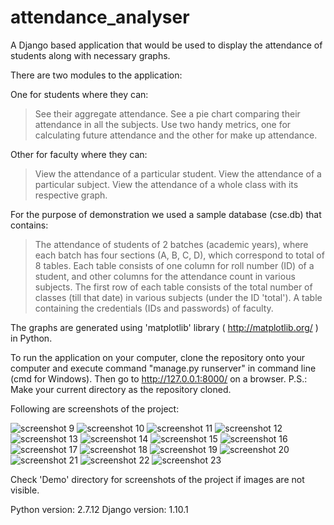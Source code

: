 # attendance_analyser

A Django based application that would be used to display the attendance of students along with necessary graphs. 

There are two modules to the application:
 
One for students where they can: 
  > See their aggregate attendance.
  > See a pie chart comparing their attendance in all the subjects.
  > Use two handy metrics, one for calculating future attendance and the other for make up attendance.

Other for faculty where they can: 
  > View the attendance of a particular student.
  > View the attendance of a particular subject.
  > View the attendance of a whole class with its respective graph.
  
For the purpose of demonstration we used a sample database (cse.db) that contains: 
> The attendance of students of 2 batches (academic years), where each batch has four sections (A, B, C, D), which correspond to total of 8 tables. 
  Each table consists of one column for roll number (ID) of a student, and other columns for the attendance count in various subjects.
  The first row of each table consists of the total number of classes (till that date) in various subjects (under the ID 'total').
> A table containing the credentials (IDs and passwords) of faculty.

The graphs are generated using 'matplotlib' library ( http://matplotlib.org/ ) in Python.

To run the application on your computer, clone the repository onto your computer and execute command "manage.py runserver" in command line (cmd for Windows). Then go to http://127.0.0.1:8000/ on a browser.
P.S.: Make your current directory as the repository cloned. 

Following are screenshots of the project:

![screenshot 9](https://cloud.githubusercontent.com/assets/16423060/21471588/1034f012-cadd-11e6-8d56-369fa0c84362.png)
![screenshot 10](https://cloud.githubusercontent.com/assets/16423060/21471587/1034d974-cadd-11e6-8b43-0692135d7f0a.png)
![screenshot 11](https://cloud.githubusercontent.com/assets/16423060/21471589/10350584-cadd-11e6-948e-a728043edffe.png)
![screenshot 12](https://cloud.githubusercontent.com/assets/16423060/21471590/103567cc-cadd-11e6-877c-6fe1143bfea9.png)
![screenshot 13](https://cloud.githubusercontent.com/assets/16423060/21471592/103ac87a-cadd-11e6-913b-322b245c9bc6.png)
![screenshot 14](https://cloud.githubusercontent.com/assets/16423060/21471591/1037170c-cadd-11e6-8669-8c38be356027.png)
![screenshot 15](https://cloud.githubusercontent.com/assets/16423060/21471593/105e93a4-cadd-11e6-8ebd-8f6d491f6c92.png)
![screenshot 16](https://cloud.githubusercontent.com/assets/16423060/21471594/105f04ba-cadd-11e6-8c69-0e03ae974ab5.png)
![screenshot 17](https://cloud.githubusercontent.com/assets/16423060/21471595/105fad5c-cadd-11e6-88b4-851dd6e75cfb.png)
![screenshot 18](https://cloud.githubusercontent.com/assets/16423060/21471596/10605d24-cadd-11e6-93bc-af61259f672a.png)
![screenshot 19](https://cloud.githubusercontent.com/assets/16423060/21471597/10647df0-cadd-11e6-8d69-2da9622e28bf.png)
![screenshot 20](https://cloud.githubusercontent.com/assets/16423060/21471598/1064ae9c-cadd-11e6-955e-e9b13db3dc43.png)
![screenshot 21](https://cloud.githubusercontent.com/assets/16423060/21471599/1088e6fe-cadd-11e6-8791-0c24b9ef4b3e.png)
![screenshot 22](https://cloud.githubusercontent.com/assets/16423060/21471602/108b23d8-cadd-11e6-8a6d-00404c0c9dde.png)
![screenshot 23](https://cloud.githubusercontent.com/assets/16423060/21471601/10899c70-cadd-11e6-8d72-4b473824e412.png)

Check 'Demo' directory for screenshots of the project if images are not visible.

Python version: 2.7.12
Django version: 1.10.1
